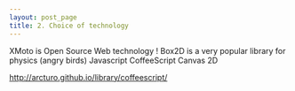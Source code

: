 ```yaml
---
layout: post_page
title: 2. Choice of technology
---
```


XMoto is Open Source
Web technology !
Box2D is a very popular library for physics (angry birds)
Javascript
CoffeeScript
Canvas 2D

http://arcturo.github.io/library/coffeescript/
